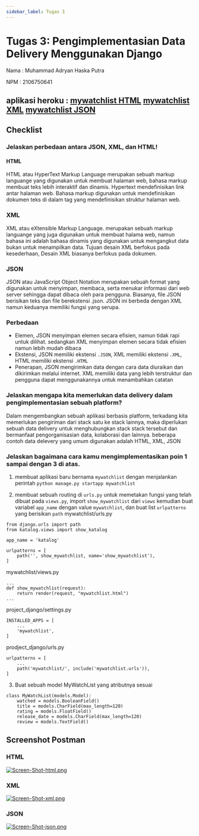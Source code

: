 ```yaml
---
sidebar_label: Tugas 3
---
```


# Tugas 3: Pengimplementasian Data Delivery Menggunakan Django

Nama : Muhammad Adryan Haska Putra

NPM  : 2106750641

aplikasi heroku  : 
[mywatchlist HTML](https://tugas2-pbp-adryan.herokuapp.com/mywatchlist/html)
[mywatchlist XML](https://tugas2-pbp-adryan.herokuapp.com/mywatchlist/XML/)
[mywatchlist JSON](https://tugas2-pbp-adryan.herokuapp.com/mywatchlist/JSON)
---

## Checklist

### Jelaskan perbedaan antara JSON, XML, dan HTML!
#### HTML
HTML atau HyperText Markup Language merupakan sebuah markup languange yang digunakan untuk membuat halaman web, bahasa markup membuat teks lebih interaktif dan dinamis. Hypertext mendefinisikan link antar halaman web. Bahasa markup digunakan untuk mendefinisikan dokumen teks di dalam tag yang mendefinisikan struktur halaman web.

### XML
XML atau eXtensible Markup Language. merupakan sebuah markup languange yang juga digunakan untuk membuat halama web, namun bahasa ini adalah bahasa dinamis yang digunakan untuk mengangkut data bukan untuk menampilkan data. Tujuan desain XML berfokus pada kesederhaan, Desain XML biasanya berfokus pada dokumen.

### JSON
JSON atau JavaScript Object Notation merupakan sebuah format yang digunakan untuk menyimpan, membaca, serta menukar informasi dari web server sehingga dapat dibaca oleh para pengguna. Biasanya, file JSON berisikan teks dan file berekstensi .json. JSON ini berbeda dengan XML namun keduanya memiliki fungsi yang serupa.

### Perbedaan
- Elemen, JSON menyimpan elemen secara efisien, namun tidak rapi untuk dilihat. sedangkan XML menyimpan elemen secara tidak efisien namun lebih mudah dibaca
- Ekstensi, JSON memiliki ekstensi `.JSON`, XML memiliki ekstensi `.XML`, HTML memiliki ekstensi `.HTML`
- Penerapan, JSON mengirimkan data dengan cara data diuraikan dan dikirimkan melalui internet. XML memiliki data yang lebih terstruktur dan pengguna dapat menggunakannya untuk menambahkan catatan

### Jelaskan mengapa kita memerlukan data delivery dalam pengimplementasian sebuah platform?
Dalam mengembangkan sebuah aplikasi berbasis platform, terkadang kita memerlukan pengiriman dari stack satu ke stack lainnya, maka diperlukan sebuah data delivery untuk menghubungkan stack stack tersebut dan bermanfaat pengorganisasian data, kolaborasi dan lainnya. beberapa contoh data delevery yang umum digunakan adalah HTML, XML, JSON

### Jelaskan bagaimana cara kamu mengimplementasikan poin 1 sampai dengan 3 di atas.
1.  membuat aplikasi baru bernama `mywatchlist` dengan menjalankan perintah `python manage.py startapp mywatchlist`

2. membuat sebuah routing di `urls.py` untuk memetakan fungsi yang telah dibuat pada `views.py`, import `show_mywatchlist` dari `views` kemudian buat variabel `app_name` dengan value `mywatchlist`, dan buat list `urlpatterns` yang berisikan `path`
mywatchlist/urls.py
```
from django.urls import path
from katalog.views import show_katalog

app_name = 'katalog'

urlpatterns = [
    path('', show_mywatchlist, name='show_mywatchlist'),
]
```

mywatchlist/views.py
```
...
def show_mywatchlist(request):
    return render(request, "mywatchlist.html")
...
```

project_django/settings.py
```
INSTALLED_APPS = [
    ...
    'mywatchlist',
]

```

prodject_django/urls.py
```
urlpatterns = [
    ...
    path('mywatchlist/', include('mywatchlist.urls')),
]
```

3. Buat sebuah model MyWatchList yang atributnya sesuai
```
class MyWatchList(models.Model):
    watched = models.BooleanField()
    title = models.CharField(max_length=120)
    rating = models.FloatField()
    release_date = models.CharField(max_length=120)
    review = models.TextField()
```

## Screenshot Postman
### HTML
[![Screen-Shot-html.png](https://i.postimg.cc/wvKCJn4D/Screen-Shot-2022-09-21-at-22-20-29.png)](https://postimg.cc/Ny4CvCc0)

### XML
[![Screen-Shot-xml.png](https://i.postimg.cc/QNKqvHtN/Screen-Shot-2022-09-21-at-22-21-26.png)](https://postimg.cc/G9rYy3G6)

### JSON
[![Screen-Shot-json.png](https://i.postimg.cc/br1krSDQ/Screen-Shot-2022-09-21-at-22-21-37.png)](https://postimg.cc/8fPjn5b5)
